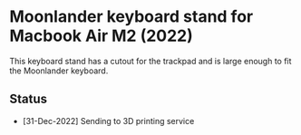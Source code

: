 # Moonlander keyboard stand for Macbook Air M2 (2022)

This keyboard stand has a cutout for the trackpad and is large enough to fit the Moonlander keyboard.

## Status

* [31-Dec-2022] Sending to 3D printing service

